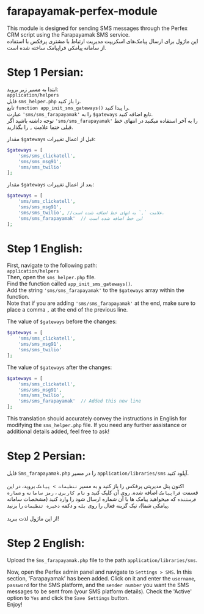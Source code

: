 # farapayamak-perfex-module
This module is designed for sending SMS messages through the Perfex CRM script using the Farapayamak SMS service.
<br>
این ماژول برای ارسال پیامک‌های اسکریپت مدیریت ارتباط با مشتری پرفکس با استفاده از سامانه پیامکی فراپیامک ساخته شده است.
# Step 1 Persian:
ابتدا به مسیر زیر بروید:<br>
`application/helpers`<br>
فایل `sms_helper.php` را باز کنید.<br>
تابع `function app_init_sms_gateways()` را پیدا کنید.<br>
عبارت `'sms/sms_farapayamak'` را به `$gateways` تابع اضافه کنید.<br>
توجه داشته باشید اگر `'sms/sms_farapayamak'` را به آخر استفاده میکنید در انتهای خط قبلی حتما علامت `,` را بگذارید.<br>

مقدار `$gateways` قبل از اعمال تغییرات:
```php
$gateways = [
    'sms/sms_clickatell',
    'sms/sms_msg91',
    'sms/sms_twilio'
];
```

مقدار `$gateways` بعد از اعمال تغییرات:
```php
$gateways = [
    'sms/sms_clickatell',
    'sms/sms_msg91',
    'sms/sms_twilio', //علامت `,` به اتهای خط اضافه شده است.
    'sms/sms_farapayamak'  // این خط اضافه شده است
];
```
# Step 1 English:
First, navigate to the following path: <br>
`application/helpers` <br>
Then, open the `sms_helper.php` file. <br>
Find the function called `app_init_sms_gateways()`. <br>
Add the string `'sms/sms_farapayamak'` to the `$gateways` array within the function. <br>
Note that if you are adding `'sms/sms_farapayamak'` at the end, make sure to place a comma `,` at the end of the previous line. <br>

The value of `$gateways` before the changes:
```php
$gateways = [
    'sms/sms_clickatell',
    'sms/sms_msg91',
    'sms/sms_twilio'
];
```

The value of `$gateways` after the changes:
```php
$gateways = [
    'sms/sms_clickatell',
    'sms/sms_msg91',
    'sms/sms_twilio',
    'sms/sms_farapayamak'  // Added this new line
];
```

This translation should accurately convey the instructions in English for modifying the `sms_helper.php` file. If you need any further assistance or additional details added, feel free to ask!

# Step 2 Persian:
فایل `Sms_farapayamak.php` را در مسیر `application/libraries/sms` آپلود کنید. <br><br>
اکنون پنل مدیریتی پرفکس را باز کنید و به مسیر `تنظیمات > پیامک` بروید، در این قسمت `فراپیامک` اضافه شده. روی آن کلیک کنید و `نام کاربری` ، `رمز سامانه` و `شماره فرستنده`  که میخواهید پیامک ها با آن شماره ارسال شود را وارد کنید (مشخصات سامانه پیامکی شما)، تیک گزینه فعال را روی `بله` و دکمه `ذخیره تنظیمات` را بزنید. <br><br>
از این ماژول لذت ببرید!
# Step 2 English:
Upload the `Sms_farapayamak.php` file to the path `application/libraries/sms`.

Now, open the Perfex admin panel and navigate to `Settings > SMS`. In this section, 'Farapayamak' has been added. Click on it and enter the `username`, `password` for the SMS platform, and the `sender number` you want the SMS messages to be sent from (your SMS platform details). Check the 'Active' option to `Yes` and click the `Save Settings` button.
<br>
Enjoy!
